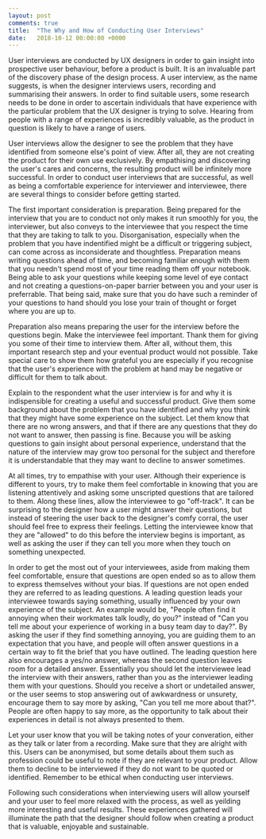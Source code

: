```yaml
---
layout: post
comments: true
title:  "The Why and How of Conducting User Interviews"
date:   2018-10-12 00:00:00 +0000
---
```


User interviews are conducted by UX designers in order to gain insight into prospective user behaviour, before a product is built. It is an invaluable part of the discovery phase of the design process. A user interview, as the name suggests, is when the designer interviews users, recording and summarising their answers. In order to find suitable users, some research needs to be done in order to ascertain individuals that have experience with the particular problem that the UX designer is trying to solve. Hearing from people with a range of experiences is incredibly valuable, as the product in question is likely to have a range of users.

User interviews allow the designer to see the problem that they have identified from someone else's point of view. After all, they are not creating the product for their own use exclusively. By empathising and discovering the user's cares and concerns, the resulting product will be infinitely more successful. In order to conduct user interviews that are successful, as well as being a comfortable experience for interviewer and interviewee, there are several things to consider before getting started.

The first important consideration is preparation. Being prepared for the interview that you are to conduct not only makes it run smoothly for you, the interviewer, but also conveys to the interviewee that you respect the time that they are taking to talk to you. Disorganisation, especially when the problem that you have indentified might be a difficult or triggering subject, can come across as inconsiderate and thoughtless. Preparation means writing questions ahead of time, and becoming familiar enough with them that you needn't spend most of your time reading them off your notebook. Being able to ask your questions while keeping some level of eye contact and not creating a questions-on-paper barrier between you and your user is preferrable. That being said, make sure that you do have such a reminder of your questions to hand should you lose your train of thought or forget where you are up to.

Preparation also means preparing the user for the interview before the questions begin. Make the interviewee feel important. Thank them for giving you some of their time to interview them. After all, without them, this important research step and your eventual product would not possible. Take special care to show them how grateful you are especially if you recognise that the user's experience with the problem at hand may be negative or difficult for them to talk about.

Explain to the respondent what the user interview is for and why it is indispensible for creating a useful and successful product. Give them some background about the problem that you have identified and why you think that they might have some experience on the subject. Let them know that there are no wrong answers, and that if there are any questions that they do not want to answer, then passing is fine. Because you will be asking questions to gain insight about personal experience, understand that the nature of the interview may grow too personal for the subject and therefore it is understandable that they may want to decline to answer sometimes.

At all times, try to empathise with your user. Although their experience is different to yours, try to make them feel comfortable in knowing that you are listening attentively and asking some unscripted questions that are tailored to them. Along these lines, allow the interviewee to go "off-track". It can be surprising to the designer how a user might answer their questions, but instead of steering the user back to the designer's comfy corral, the user should feel free to express their feelings. Letting the interviewee know that they are "allowed" to do this before the interview begins is important, as well as asking the user if they can tell you more when they touch on something unexpected.

In order to get the most out of your interviewees, aside from making them feel comfortable, ensure that questions are open ended so as to allow them to express themselves without your bias. If questions are not open ended they are referred to as leading questions. A leading question leads your interviewee towards saying something, usually influenced by your own experience of the subject. An example would be, "People often find it annoying when their workmates talk loudly, do you?" instead of "Can you tell me about your experience of working in a busy team day to day?". By asking the user if they find something annoying, you are guiding them to an expectation that you have, and people will often answer questions in a certain way to fit the brief that you have outlined. The leading question here also encourages a yes/no answer, whereas the second question leaves room for a detailed answer. Essentially you should let the interviewee lead the interview with their answers, rather than you as the interviewer leading them with your questions. Should you receive a short or undetailed answer, or the user seems to stop answering out of awkwardness or unsurety, encourage them to say more by asking, "Can you tell me more about that?". People are often happy to say more, as the opportunity to talk about their experiences in detail is not always presented to them.

Let your user know that you will be taking notes of your converation, either as they talk or later from a recording. Make sure that they are alright with this. Users can be anonymised, but some details about them such as profession could be useful to note if they are relevant to your product. Allow them to decline to be interviewed if they do not want to be quoted or identified. Remember to be ethical when conducting user interviews.

Following such considerations when interviewing users will allow yourself and your user to feel more relaxed with the process, as well as yeilding more interesting and useful results. These experiences gathered will illuminate the path that the designer should follow when creating a product that is valuable, enjoyable and sustainable.
